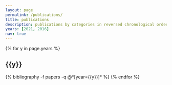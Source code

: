 ```yaml
---
layout: page
permalink: /publications/
title: publications
description: publications by categories in reversed chronological order. generated by jekyll-scholar.
years: [2021, 2016]
nav: true
---
```


<div class="publications">

{% for y in page.years %}
  <h2 class="year">{{y}}</h2>
  {% bibliography -f papers -q @*[year={{y}}]* %}
{% endfor %}

</div>
